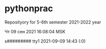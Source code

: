 # pythonprac
Reposityory for 5-6th semester 2021-2022 year

Чт 09 сен 2021 16:08:04 MSK

s######### tty1         2021-09-09 14:43 (:0)
